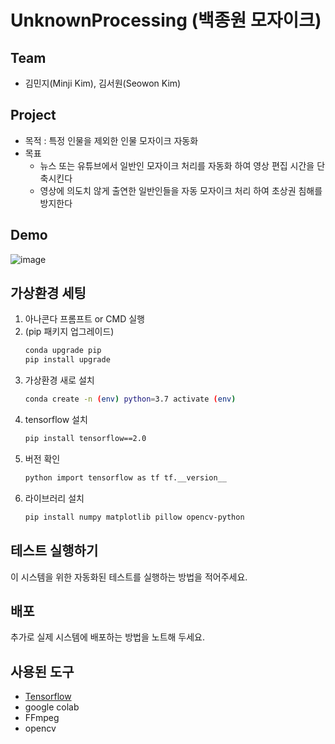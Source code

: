 # UnknownProcessing (백종원 모자이크)

## Team
* 김민지(Minji Kim), 김서원(Seowon Kim)

## Project
* 목적 : 특정 인물을 제외한 인물 모자이크 자동화
* 목표
    * 뉴스 또는 유튜브에서 일반인 모자이크 처리를 자동화 하여 영상 편집 시간을 단축시킨다
    * 영상에 의도치 않게 출연한 일반인들을 자동 모자이크 처리 하여 초상권 침해를 방지한다
## Demo
![image](https://user-images.githubusercontent.com/58676931/115949863-c818e080-a512-11eb-8636-72ca58d936a2.png)

## 가상환경 세팅

1. 아나콘다 프롬프트 or CMD 실행
2. (pip 패키지 업그레이드)
    ```bash
    conda upgrade pip
    pip install upgrade
    ```
3. 가상환경 새로 설치
    ```bash
    conda create -n (env) python=3.7 activate (env)
    ```
4. tensorflow 설치
    ```bash
    pip install tensorflow==2.0
    ```
5. 버전 확인
    ```bash
    python import tensorflow as tf tf.__version__
    ```
6. 라이브러리 설치
    ```bash
    pip install numpy matplotlib pillow opencv-python
    ```

## 테스트 실행하기
이 시스템을 위한 자동화된 테스트를 실행하는 방법을 적어주세요.

## 배포
추가로 실제 시스템에 배포하는 방법을 노트해 두세요.

## 사용된 도구
* [Tensorflow](https://www.tensorflow.org/api_docs)
* google colab
* FFmpeg
* opencv

